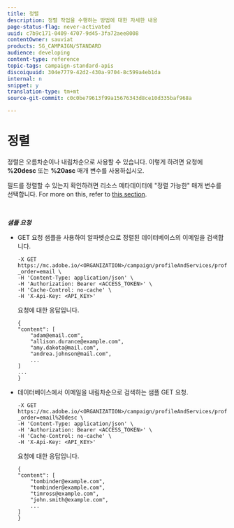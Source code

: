 ```yaml
---
title: 정렬
description: 정렬 작업을 수행하는 방법에 대한 자세한 내용
page-status-flag: never-activated
uuid: c7b9c171-0409-4707-9d45-3fa72aee8008
contentOwner: sauviat
products: SG_CAMPAIGN/STANDARD
audience: developing
content-type: reference
topic-tags: campaign-standard-apis
discoiquuid: 304e7779-42d2-430a-9704-8c599a4eb1da
internal: n
snippet: y
translation-type: tm+mt
source-git-commit: c0c0be79613f99a15676343d8ce10d335baf968a

---
```



# 정렬

정렬은 오름차순이나 내림차순으로 사용할 수 있습니다. 이렇게 하려면 요청에 **%20desc** 또는 **%20asc** 매개 변수를 사용하십시오.

필드를 정렬할 수 있는지 확인하려면 리소스 메타데이터에 "정렬 가능한" 매개 변수를 선택합니다. For more on this, refer to [this section](../../api/using/metadata-mechanism.md).

<br/>

***샘플 요청***

* GET 요청 샘플을 사용하여 알파벳순으로 정렬된 데이터베이스의 이메일을 검색합니다.

   ```
   -X GET https://mc.adobe.io/<ORGANIZATION>/campaign/profileAndServices/profile/email/email?_order=email \
   -H 'Content-Type: application/json' \
   -H 'Authorization: Bearer <ACCESS_TOKEN>' \
   -H 'Cache-Control: no-cache' \
   -H 'X-Api-Key: <API_KEY>'
   ```

   요청에 대한 응답입니다.

   ```
   {
   "content": [
       "adam@email.com",
       "allison.durance@example.com",
       "amy.dakota@mail.com",
       "andrea.johnson@mail.com",
       ...
   ]
   ...
   }
   ```

* 데이터베이스에서 이메일을 내림차순으로 검색하는 샘플 GET 요청.

   ```
   -X GET https://mc.adobe.io/<ORGANIZATION>/campaign/profileAndServices/profile/email?_order=email%20desc \
   -H 'Content-Type: application/json' \
   -H 'Authorization: Bearer <ACCESS_TOKEN>' \
   -H 'Cache-Control: no-cache' \
   -H 'X-Api-Key: <API_KEY>'
   ```

   요청에 대한 응답입니다.

   ```
   {
   "content": [
       "tombinder@example.com",
       "tombinder@example.com",
       "timross@example.com",
       "john.smith@example.com",
       ...
   ]
   }
   ```
